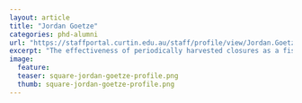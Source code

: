 ```yaml
---
layout: article
title: "Jordan Goetze"
categories: phd-alumni
url: "https://staffportal.curtin.edu.au/staff/profile/view/Jordan.Goetze"
excerpt: "The effectiveness of periodically harvested closures as a fisheries management strategy"
image:
  feature: 
  teaser: square-jordan-goetze-profile.png
  thumb: square-jordan-goetze-profile.png
---
```

